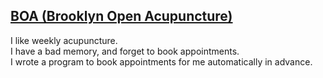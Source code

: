 [BOA \(Brooklyn Open Acupuncture\)](brooklynopenacupuncture.com)
---

I like weekly acupuncture.  
I have a bad memory, and forget to book appointments.  
I wrote a program to book appointments for me automatically in advance.  

